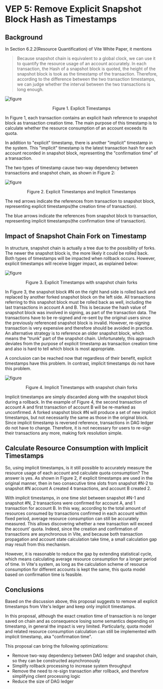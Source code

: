 # VEP 5: Remove Explicit Snapshot Block Hash as Timestamps

## Background

In Section 6.2.2(Resource Quantification) of Vite White Paper, it mentions

>Because snapshot chain is equivalent to a global clock, we can use it to quantify the resource usage of an account accurately. In each transaction, the Hash of a snapshot block is quoted, the height of the snapshot block is took as the timestamp of the transaction. Therefore, according to the difference between the two transaction timestamps, we can judge whether the interval between the two transactions is long enough.

![figure](~/images/explicit_timestamp.png)<div align="center">Figure 1. Explicit Timestamps</div>

In Figure 1, each transaction contains an explicit hash reference to snapshot block as transaction creation time. The main purpose of this timestamp is to calculate whether the resource consumption of an account exceeds its quota.

In addition to "explicit" timestamp, there is another "implicit" timestamp in the system. This "implicit" timestamp is the latest transaction hash for each account recorded in snapshot block, representing the "confirmation time" of a transaction.

The two types of timestamp cause two-way dependency between transactions and snapshot chain, as shown in Figure 2:

![figure](~/images/timestamps.png)<div align="center">Figure 2. Explicit Timestamps and Implicit Timestamps</div>

The red arrows indicate the references from transaction to snapshot block, representing explicit timestamps(the creation time of transaction).

The blue arrows indicate the references from snapshot block to transaction, representing implicit timestamps(the confirmation time of transaction).

## Impact of Snapshot Chain Fork on Timestamp

In structure, snapshot chain is actually a tree due to the possibility of forks. 
The newer the snapshot block is, the more likely it could be rolled back. Both types of timestamps will be impacted when rollback occurs. 
However, explicit timestamps will receive bigger impact, as explained below:


![figure](~/images/explicit_forked.png)<div align="center">Figure 3. Explicit Timestamps with snapshot chain forks</div>

In Figure 3, 
the snapshot block #N on the right hand side is rolled back and replaced by another forked snapshot block on the left side. 
All transactions referring to this snapshot block must be rolled back as well, including the last transactions in account A and B. 
This is because the hash value of snapshot block was involved in signing, as part of the transaction data. 
The transactions have to be re-signed and re-sent by the original users since the previously referenced snapshot block is invalid. 
However, re-signing transaction is very expensive and therefore should be avoided in practice. 
An alternative strategy is to reference an older snapshot block, which means the "trunk" part of the snapshot chain. Unfortunately, this approach deviates from the purpose of explicit timestamp as transaction creation time and also is hard to tell which block is most appropriate. 

A conclusion can be reached now that regardless of their benefit, explicit timestamps have this problem. In contrast, implicit timestamps do not have this problem.

![figure](~/images/implicit_forked.png)<div align="center">Figure 4. Implicit Timestamps with snapshot chain forks</div>

Implicit timestamps are simply discarded along with the snapshot block during a rollback. In the example of Figure 4, the second transaction of account A and first transaction of account B will be re-marked as unconfirmed. 
A forked snapshot block #N will produce a set of new implicit timestamps, but not necessarily the same as those in the original block. 
Since implicit timestamp is reversed reference, transactions in DAG ledger do not have to change. 
Therefore, it is not necessary for users to re-sign their transactions any more, making fork resolution simple.

## Calculate Resource Consumption with Implicit Timestamps

So, using implicit timestamps, is it still possible to accurately measure the resource usage of each account and calculate quota consumption? The answer is yes. 
As shown in Figure 2, if explicit timestamps are used in the original manner, then in two consecutive time slots from snapshot #N-2 to snapshot #N account A created 4 transactions, and account B created 2.

With implicit timestamps, in one time slot between snapshot #N-1 and snapshot #N, 2 transactions were confirmed for account A, and 1 transaction for account B. 
In this way, according to the total amount of resources consumed by transactions confirmed in each account within fixed period, average resource consumption can still be accurately measured. This allows discovering whether a new transaction will exceed the account' quota. 
Indeed, since the creation and confirmation of transactions are asynchronous in Vite, and because both transaction propagation and account state calculation take time, a small calculation gap may result from this mechanism.

However, it is reasonable to reduce the gap by extending statistical cycle, which means calculating average resource consumption for a longer period of time. 
In Vite's system, as long as the calculation scheme of resource consumption for different accounts is kept the same, this quota model based on confirmation time is feasible.

## Conclusions

Based on the discussion above, this proposal suggests to remove all explicit timestamps from Vite's ledger and keep only implicit timestamps.

In this proposal, although the exact creation time of transaction is no longer saved on chain and as consequence losing some semantics depending on timestamp, in general the impact is very limited. 
Particularly, quota model and related resource consumption calculation can still be implemented with implicit timestamp, aka "confirmation time".

This proposal can bring the following optimizations:

- Remove two-way dependency between DAG ledger and snapshot chain, so they can be constructed asynchronously
- Simplify rollback processing to increase system throughput
- Remove the need to re-sign transaction after rollback, and therefore simplifying client processing logic
- Reduce the size of DAG ledger
